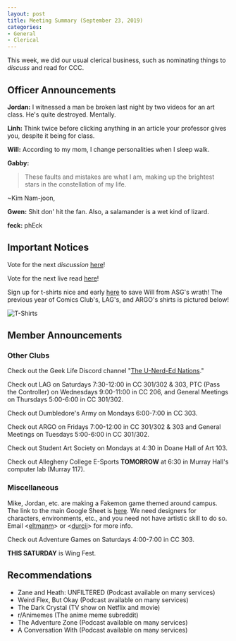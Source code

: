 ```yaml
---
layout: post
title: Meeting Summary (September 23, 2019)
categories:
- General
- Clerical
---
```


This week, we did our usual clerical business, such as nominating things to *discuss* and read for CCC.

## Officer Announcements

**Jordan:**  I witnessed a man be broken last night by two videos for an art class.  He's quite destroyed.  Mentally.

**Linh:**  Think twice before clicking anything in an article your professor gives you, despite it being for class.

**Will:**  According to my mom, I change personalities when I sleep walk.

**Gabby:**  
> These faults and mistakes are what I am, making up the brightest stars in the constellation of my life.

~Kim Nam-joon,

**Gwen:**  Shit don' hit the fan.  Also, a salamander is a wet kind of lizard.

**feck:**  phEck

## Important Notices

Vote for the next *discussion* [here](https://docs.google.com/forms/d/e/1FAIpQLScPXHtPCZFLWAPgS33qSiU_hDEHQFVgUkp2yncsHiUDTH6Yaw/viewform?usp=sf_link)!

Vote for the next live read [here](https://docs.google.com/forms/d/e/1FAIpQLSc1Mbnx2btrEWu0j_11AeGFVixuI1p0ugaL6p7QK9e5xbrwAA/viewform?usp=sf_link)!

Sign up for t-shirts nice and early [here](https://docs.google.com/forms/d/e/1FAIpQLScV7z0UpsXuaAsZiq4vp2tpfcicbPbnC_3hbV_u2dTerl1bZQ/viewform) to save Will from ASG's wrath!  The previous year of Comics Club's, LAG's, and ARGO's shirts is pictured below!

![T-Shirts](../../../../../../images/blog/oldshirts.jpg)

## Member Announcements

### Other Clubs

Check out the Geek Life Discord channel "[The U-Nerd-Ed Nations](https://discord.gg/bKXT3FM)."

Check out LAG on Saturdays 7:30-12:00 in CC 301/302 & 303, PTC (Pass the Controller) on Wednesdays 9:00-11:00 in CC 206, and General Meetings on Thursdays 5:00-6:00 in CC 301/302.

Check out Dumbledore's Army on Mondays 6:00-7:00 in CC 303.

Check out ARGO on Fridays 7:00-12:00 in CC 301/302 & 303 and General Meetings on Tuesdays 5:00-6:00 in CC 301/302.

Check out Student Art Society on Mondays at 4:30 in Doane Hall of Art 103.

Check out Allegheny College E-Sports **TOMORROW** at 6:30 in Murray Hall's computer lab (Murray 117).

### Miscellaneous

Mike, Jordan, etc. are making a Fakemon game themed around campus.  The link to the main Google Sheet is [here](https://docs.google.com/spreadsheets/d/1mO_jn8xz4hN0sAEAv0LH6S_IHrX8TrWRkwoyjccBwHI/edit).  We need designers for characters, environments, etc., and you need not have artistic skill to do so.  Email <[eltmanm](mailto:eltmanm@allegheny.edu)> or <[durcij](mailto:durcij@allegheny.edu)> for more info.

Check out Adventure Games on Saturdays 4:00-7:00 in CC 303.

**THIS SATURDAY** is Wing Fest.

## Recommendations

* Zane and Heath:  UNFILTERED (Podcast available on many services)
* Weird Flex, But Okay (Podcast available on many services)
* The Dark Crystal (TV show on Netflix and movie)
* r/Animemes (The anime meme subreddit)
* The Adventure Zone (Podcast available on many services)
* A Conversation With (Podcast available on many services)
